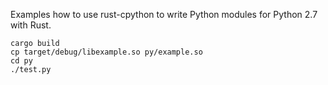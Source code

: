 Examples how to use rust-cpython to write Python modules for Python 2.7 with Rust.

```
cargo build
cp target/debug/libexample.so py/example.so
cd py
./test.py
```
